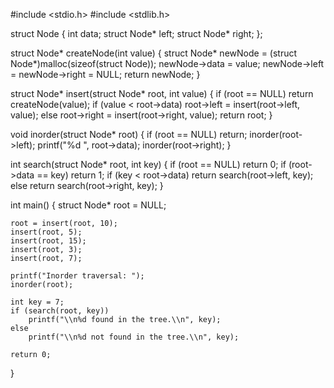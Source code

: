 #include <stdio.h>
#include <stdlib.h>

struct Node {
    int data;
    struct Node* left;
    struct Node* right;
};

struct Node* createNode(int value) {
    struct Node* newNode = (struct Node*)malloc(sizeof(struct Node));
    newNode->data = value;
    newNode->left = newNode->right = NULL;
    return newNode;
}

struct Node* insert(struct Node* root, int value) {
    if (root == NULL) return createNode(value);
    if (value < root->data)
        root->left = insert(root->left, value);
    else
        root->right = insert(root->right, value);
    return root;
}

void inorder(struct Node* root) {
    if (root == NULL) return;
    inorder(root->left);
    printf("%d ", root->data);
    inorder(root->right);
}

int search(struct Node* root, int key) {
    if (root == NULL) return 0;
    if (root->data == key) return 1;
    if (key < root->data)
        return search(root->left, key);
    else
        return search(root->right, key);
}

int main() {
    struct Node* root = NULL;

    root = insert(root, 10);
    insert(root, 5);
    insert(root, 15);
    insert(root, 3);
    insert(root, 7);

    printf("Inorder traversal: ");
    inorder(root);

    int key = 7;
    if (search(root, key))
        printf("\\n%d found in the tree.\\n", key);
    else
        printf("\\n%d not found in the tree.\\n", key);

    return 0;
}

